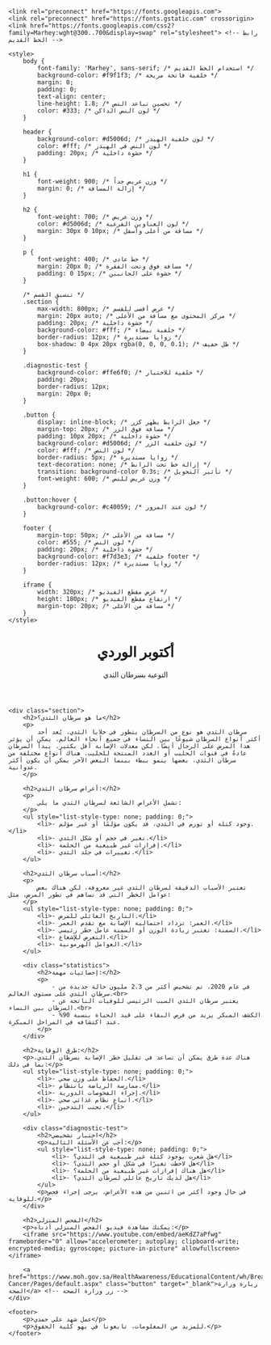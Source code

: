 <!DOCTYPE html>
<html lang="ar">
<head>
    <meta charset="UTF-8">
    <meta name="viewport" content="width=device-width, initial-scale=1.0">
    <title>أكتوبر الوردي - التوعية بسرطان الثدي</title>
    
    <link rel="preconnect" href="https://fonts.googleapis.com">
    <link rel="preconnect" href="https://fonts.gstatic.com" crossorigin>
    <link href="https://fonts.googleapis.com/css2?family=Marhey:wght@300..700&display=swap" rel="stylesheet"> <!-- رابط الخط القديم -->
    
    <style>
        body {
            font-family: 'Marhey', sans-serif; /* استخدام الخط القديم */
            background-color: #f9f1f3; /* خلفية فاتحة مريحة */
            margin: 0;
            padding: 0;
            text-align: center;
            line-height: 1.8; /* تحسين تباعد النص */
            color: #333; /* لون النص الداكن */
        }

        header {
            background-color: #d5006d; /* لون خلفية الهيدر */
            color: #fff; /* لون النص في الهيدر */
            padding: 20px; /* حشوة داخلية */
        }

        h1 {
            font-weight: 900; /* وزن عريض جداً */
            margin: 0; /* إزالة المسافة */
        }

        h2 {
            font-weight: 700; /* وزن عريض */
            color: #d5006d; /* لون العناوين الفرعية */
            margin: 30px 0 10px; /* مسافة من أعلى وأسفل */
        }

        p {
            font-weight: 400; /* خط عادي */
            margin: 20px 0; /* مسافة فوق وتحت الفقرة */
            padding: 0 15px; /* حشوة على الجانبين */
        }

        /* تنسيق القسم */
        .section {
            max-width: 800px; /* عرض أقصى للقسم */
            margin: 20px auto; /* مركز المحتوى مع مسافة من الأعلى */
            padding: 20px; /* حشوة داخلية */
            background-color: #fff; /* خلفية بيضاء */
            border-radius: 12px; /* زوايا مستديرة */
            box-shadow: 0 4px 20px rgba(0, 0, 0, 0.1); /* ظل خفيف */
        }

        .diagnostic-test {
            background-color: #ffe6f0; /* خلفية للاختبار */
            padding: 20px;
            border-radius: 12px;
            margin: 20px 0;
        }

        .button {
            display: inline-block; /* جعل الرابط يظهر كزر */
            margin-top: 20px; /* مسافة فوق الزر */
            padding: 10px 20px; /* حشوة داخلية */
            background-color: #d5006d; /* لون خلفية الزر */
            color: #fff; /* لون النص */
            border-radius: 5px; /* زوايا مستديرة */
            text-decoration: none; /* إزالة خط تحت الرابط */
            transition: background-color 0.3s; /* تأثير التحويل */
            font-weight: 600; /* وزن عريض للنص */
        }

        .button:hover {
            background-color: #c40059; /* لون عند المرور */
        }

        footer {
            margin-top: 50px; /* مسافة من الأعلى */
            color: #555; /* لون النص */
            padding: 20px; /* حشوة داخلية */
            background-color: #f7d3e3; /* خلفية footer */
            border-radius: 12px; /* زوايا مستديرة */
        }

        iframe {
            width: 320px; /* عرض مقطع الفيديو */
            height: 180px; /* ارتفاع مقطع الفيديو */
            margin-top: 20px; /* مسافة من الأعلى */
        }
    </style>
</head>
<body>
    <header>
        <h1>أكتوبر الوردي</h1>
        <p>التوعية بسرطان الثدي</p>
    </header>
    
    <div class="section">
        <h2>ما هو سرطان الثدي؟</h2>
        <p>
            سرطان الثدي هو نوع من السرطان يتطور في خلايا الثدي. يُعد أحد أكثر أنواع السرطان شيوعًا بين النساء في جميع أنحاء العالم. يمكن أن يؤثر هذا المرض على الرجال أيضًا، لكن معدلات الإصابة أقل بكثير. يبدأ السرطان عادةً في قنوات الحليب أو الغدد المنتجة للحليب. هناك أنواع مختلفة من سرطان الثدي، بعضها ينمو ببطء بينما البعض الآخر يمكن أن يكون أكثر عدوانية.
        </p>

        <h2>أعراض سرطان الثدي:</h2>
        <p>
            تشمل الأعراض الشائعة لسرطان الثدي ما يلي:
        </p>
        <ul style="list-style-type: none; padding: 0;">
            <li>- وجود كتلة أو تورم في الثدي، قد يكون مؤلمًا أو غير مؤلم.</li>
            <li>- تغير في حجم أو شكل الثدي.</li>
            <li>- إفرازات غير طبيعية من الحلمة.</li>
            <li>- تغييرات في جلد الثدي.</li>
        </ul>

        <h2>أسباب سرطان الثدي:</h2>
        <p>
            تعتبر الأسباب الدقيقة لسرطان الثدي غير معروفة، لكن هناك بعض عوامل الخطر التي قد تساهم في تطور المرض، مثل:
        </p>
        <ul style="list-style-type: none; padding: 0;">
            <li>- التاريخ العائلي للمرض.</li>
            <li>- العمر: تزداد احتمالية الإصابة مع تقدم العمر.</li>
            <li>- السمنة: تعتبر زيادة الوزن أو السمنة عامل خطر رئيسي.</li>
            <li>- التعرض للإشعاع.</li>
            <li>- العوامل الهرمونية.</li>
        </ul>

        <div class="statistics">
            <h2>إحصائيات مهمة:</h2>
            <p>
                - في عام 2020، تم تشخيص أكثر من 2.3 مليون حالة جديدة من سرطان الثدي على مستوى العالم.<br>
                - يعتبر سرطان الثدي السبب الرئيسي للوفيات الناتجة عن السرطان بين النساء.<br>
                - الكشف المبكر يزيد من فرص البقاء على قيد الحياة بنسبة 90% عند اكتشافه في المراحل المبكرة.
            </p>
        </div>

        <h2>طرق الوقاية:</h2>
        <p>هناك عدة طرق يمكن أن تساعد في تقليل خطر الإصابة بسرطان الثدي، بما في ذلك:</p>
        <ul style="list-style-type: none; padding: 0;">
            <li>- الحفاظ على وزن صحي.</li>
            <li>- ممارسة الرياضة بانتظام.</li>
            <li>- إجراء الفحوصات الدورية.</li>
            <li>- اتباع نظام غذائي صحي.</li>
            <li>- تجنب التدخين.</li>
        </ul>

        <div class="diagnostic-test">
            <h2>اختبار تشخيصي</h2>
            <p>أجب عن الأسئلة التالية:</p>
            <ul style="list-style-type: none; padding: 0;">
                <li>- هل شعرت بوجود كتلة غير طبيعية في الثدي؟</li>
                <li>- هل لاحظت تغيرًا في شكل أو حجم الثدي؟</li>
                <li>- هل هناك إفرازات غير طبيعية من الحلمة؟</li>
                <li>- هل لديك تاريخ عائلي لسرطان الثدي؟</li>
            </ul>
            <p>في حال وجود أكثر من اثنين من هذه الأعراض، يرجى إجراء فحص للوقاية.</p>
        </div>

        <h2>الفحص المنزلي</h2>
        <p>يمكنك مشاهدة فيديو الفحص المنزلي أدناه:</p>
        <iframe src="https://www.youtube.com/embed/aeKdZ7aPfwg" frameborder="0" allow="accelerometer; autoplay; clipboard-write; encrypted-media; gyroscope; picture-in-picture" allowfullscreen></iframe>

        <a href="https://www.moh.gov.sa/HealthAwareness/EducationalContent/wh/Breast-Cancer/Pages/default.aspx" class="button" target="_blank">زيارة وزارة الصحة</a> <!-- زر وزارة الصحة -->
    </div>

    <footer>
        <p>عمل شهد علي حمدي</p>
        <p>للمزيد من المعلومات، تابعونا في بهو كلية الحقوق.</p>
    </footer>
</body>
</html>
